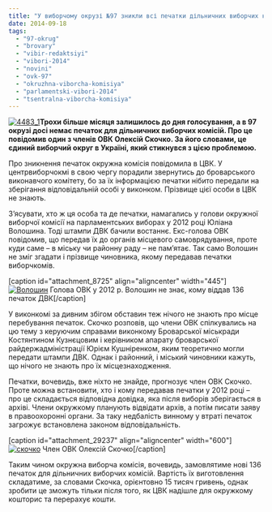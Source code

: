```yaml
---
title: "У виборчому окрузі №97 зникли всі печатки дільничних виборчих комісій – член ОВК"
date: 2014-09-18
tags: 
  - "97-okrug"
  - "brovary"
  - "vibir-redaktsiyi"
  - "vibori-2014"
  - "novini"
  - "ovk-97"
  - "okruzhna-viborcha-komisiya"
  - "parlamentski-vibori-2014"
  - "tsentralna-viborcha-komisiya"
---
```


[![4483_1](https://mpz.brovary.org/wp-content/uploads/2014/09/4483_1.jpg)](https://mpz.brovary.org/wp-content/uploads/2014/09/4483_1.jpg)**Трохи більше місяця залишилось до дня голосування, а в 97 окрузі досі немає печаток для дільничних виборчих комісій. Про це повідомив один з членів ОВК Олексій Скочко. За його словами, це єдиний виборчий округ в Україні, який стикнувся з цією проблемою.**

Про зникнення печаток окружна комісія повідомила в ЦВК. У центрвиборчокмі в свою чергу порадили звернутись до броварського виконавчого комітету, бо за їх інформацією печатки нібито передали на зберігання відповідальній особі у виконком. Прізвище цієї особи в ЦВК не знають.

З’ясувати, хто ж ця особа та де печатки, намагались у голови окружної виборчої комісії на парламентських виборах у 2012 році Юліана Волошина. Тоді штампи ДВК бачили востаннє. Екс-голова ОВК повідомив, що передав їх до органів місцевого самоврядування, проте куди саме – в міську чи районну раду – не пам’ятає. Так само Волошин не зміг згадати і прізвище чиновника, якому передавав печатки виборчкомів.

\[caption id="attachment\_8725" align="aligncenter" width="445"\][![Волошин](https://mpz.brovary.org/wp-content/uploads/2012/09/voloshin1.jpg)](https://mpz.brovary.org/wp-content/uploads/2012/09/voloshin1.jpg) Голова ОВК у 2012 р. Волошин не знає, кому віддав 136 печаток ДВК\[/caption\]

У виконкомі за дивним збігом обставин теж нічого не знають про місце перебування печаток. Скочко розповів, що члени ОВК спілкувались на цю тему з керуючим справами виконкому Броварської міськради Костянтином Кузнєцовим і керівником апарату броварської райдержадміністрації Юрієм Кушніренком, яким теоретично могли передати штампи ДВК. Однак і районний, і міський чиновники кажуть, що нічого не знають про їх місцезнаходження.

Печатки, вочевидь, вже ніхто не знайде, прогнозує член ОВК Скочко. Проте можна встановити, хто і кому передавав печатки у 2012 році – про це складається відповідна довідка, яка після виборів зберігається в архіві. Члени окружкому планують відвідати архів, а потім писати заяву в правоохоронні органи. За таку недбалість винному у втраті печаток загрожує встановлена законом відповідальність.

\[caption id="attachment\_29237" align="aligncenter" width="600"\][![скочко](https://mpz.brovary.org/wp-content/uploads/2014/09/S1000005.jpg)](https://mpz.brovary.org/wp-content/uploads/2014/09/S1000005.jpg) Член ОВК Олексій Скочко\[/caption\]

Таким чином окружна виборча комісія, вочевидь, замовлятиме нові 136 печаток для дільничних виборчих комісій. Вартість їх виготовлення складатиме, за словами Скочка, орієнтовно 15 тисяч гривень, однак зробити це зможуть тільки після того, як ЦВК надішле для окружкому кошторис та перерахує кошти.
